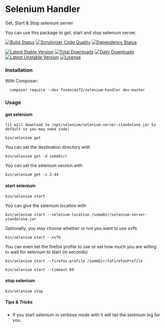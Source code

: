 # Selenium Handler

Get, Start &amp; Stop selenium server

You can use this package to get, start and stop selenium server.

[![Build Status](https://travis-ci.org/fonsecas72/selenium-handler.svg)](https://travis-ci.org/fonsecas72/selenium-handler)   [![Scrutinizer Code Quality](https://scrutinizer-ci.com/g/fonsecas72/selenium-handler/badges/quality-score.png?b=master)](https://scrutinizer-ci.com/g/fonsecas72/selenium-handler/?branch=master)
[![Dependency Status](https://www.versioneye.com/user/projects/5502ac704a1064db0e0004ba/badge.svg?style=flat)](https://www.versioneye.com/user/projects/5502ac704a1064db0e0004ba)

[![Latest Stable Version](https://poser.pugx.org/fonsecas72/selenium-handler/v/stable.svg)](https://packagist.org/packages/fonsecas72/selenium-handler) [![Total Downloads](https://poser.pugx.org/fonsecas72/selenium-handler/downloads.svg)](https://packagist.org/packages/fonsecas72/selenium-handler) [![Daily Downloads](https://poser.pugx.org/fonsecas72/selenium-handler/d/daily.png)](https://packagist.org/packages/fonsecas72/selenium-handler)  [![Latest Unstable Version](https://poser.pugx.org/fonsecas72/selenium-handler/v/unstable.svg)](https://packagist.org/packages/fonsecas72/selenium-handler) [![License](https://poser.pugx.org/fonsecas72/selenium-handler/license.svg)](https://packagist.org/packages/fonsecas72/selenium-handler)


### Installation

With Composer:
```
  composer require --dev fonsecas72/selenium-handler dev-master
```

### Usage

#### get selenium 
`(it will download to /opt/selenium/selenium-server-standalone.jar by default so you may need sudo)`

```
bin/selenium get 
```

You can set the destination directory with
```
bin/selenium get -d someDir/
```

You can set the selenium version with 
```
bin/selenium get -s 2.44
```

#### start selenium
```
bin/selenium start
```

You can give the selenium location with
```
bin/selenium start --selenium-location /someDir/selenium-server-standalone.jar
```

Optionally, you may choose whether or not you want to use xvfb
```
bin/selenium start --xvfb
```

You can even set the firefox profile to use or set how much you are willing to wait for selenium to start (in seconds)
```
bin/selenium start --firefox-profile /someDir/toFirefoxProfile
```
```
bin/selenium start --timeout 60
```


#### stop selenium
```
bin/selenium stop
```

##### Tips & Tricks

* If you start selenium in verbose mode with it will tail the selenium log for you.
